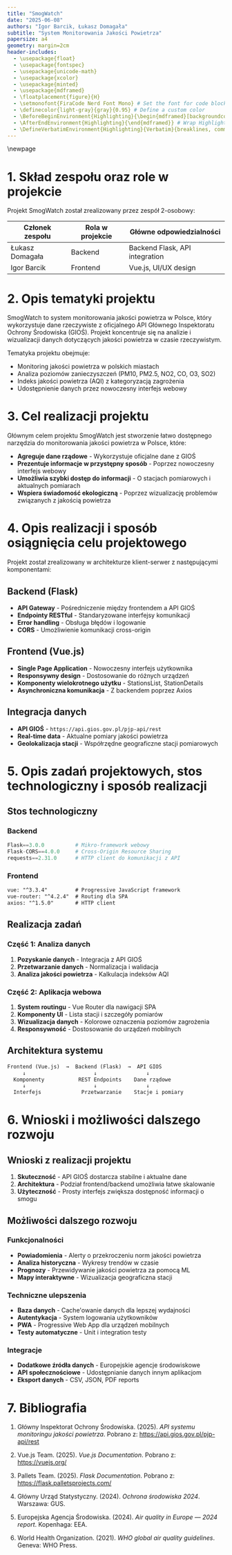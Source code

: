 ```yaml
---
title: "SmogWatch"
date: "2025-06-08"
authors: "Igor Barcik, Łukasz Domagała"
subtitle: "System Monitorowania Jakości Powietrza"
papersize: a4
geometry: margin=2cm
header-includes:
  - \usepackage{float}
  - \usepackage{fontspec}
  - \usepackage{unicode-math}
  - \usepackage{xcolor}
  - \usepackage{minted}
  - \usepackage{mdframed}
  - \floatplacement{figure}{H}
  - \setmonofont{FiraCode Nerd Font Mono} # Set the font for code blocks
  - \definecolor{light-gray}{gray}{0.95} # Define a custom color
  - \BeforeBeginEnvironment{Highlighting}{\begin{mdframed}[backgroundcolor=light-gray,linewidth=0pt]} # Wrap Highlighting environments in a mdframed environment 1/2
  - \AfterEndEnvironment{Highlighting}{\end{mdframed}} # Wrap Highlighting environments in a mdframed environment 2/2
  - \DefineVerbatimEnvironment{Highlighting}{Verbatim}{breaklines, commandchars=\\\{\}, breakanywhere=true, fontsize=\small, breakafter=d, breakaftersymbolpre=, breakaftersymbolpost=} # Define the Verbatim environment for code blocks
---
```


\newpage

# 1. Skład zespołu oraz role w projekcie

Projekt SmogWatch został zrealizowany przez zespół 2-osobowy:

| Członek zespołu | Rola w projekcie | Główne odpowiedzialności       |
| --------------- | ---------------- | ------------------------------ |
| Łukasz Domagała | Backend          | Backend Flask, API integration |
| Igor Barcik     | Frontend         | Vue.js, UI/UX design           |

# 2. Opis tematyki projektu

SmogWatch to system monitorowania jakości powietrza w Polsce, który wykorzystuje dane rzeczywiste z oficjalnego API Głównego Inspektoratu Ochrony Środowiska (GIOŚ). Projekt koncentruje się na analizie i wizualizacji danych dotyczących jakości powietrza w czasie rzeczywistym.

Tematyka projektu obejmuje:

- Monitoring jakości powietrza w polskich miastach
- Analiza poziomów zanieczyszczeń (PM10, PM2.5, NO2, CO, O3, SO2)
- Indeks jakości powietrza (AQI) z kategoryzacją zagrożenia
- Udostępnienie danych przez nowoczesny interfejs webowy

# 3. Cel realizacji projektu

Głównym celem projektu SmogWatch jest stworzenie łatwo dostępnego narzędzia do monitorowania jakości powietrza w Polsce, które:

- **Agreguje dane rządowe** - Wykorzystuje oficjalne dane z GIOŚ
- **Prezentuje informacje w przystępny sposób** - Poprzez nowoczesny interfejs webowy
- **Umożliwia szybki dostęp do informacji** - O stacjach pomiarowych i aktualnych pomiarach
- **Wspiera świadomość ekologiczną** - Poprzez wizualizację problemów związanych z jakością powietrza

# 4. Opis realizacji i sposób osiągnięcia celu projektowego

Projekt został zrealizowany w architekturze klient-serwer z następującymi komponentami:

## Backend (Flask)

- **API Gateway** - Pośredniczenie między frontendem a API GIOŚ
- **Endpointy RESTful** - Standaryzowane interfejsy komunikacji
- **Error handling** - Obsługa błędów i logowanie
- **CORS** - Umożliwienie komunikacji cross-origin

## Frontend (Vue.js)

- **Single Page Application** - Nowoczesny interfejs użytkownika
- **Responsywny design** - Dostosowanie do różnych urządzeń
- **Komponenty wielokrotnego użytku** - StationsList, StationDetails
- **Asynchroniczna komunikacja** - Z backendem poprzez Axios

## Integracja danych

- **API GIOŚ** - `https://api.gios.gov.pl/pjp-api/rest`
- **Real-time data** - Aktualne pomiary jakości powietrza
- **Geolokalizacja stacji** - Współrzędne geograficzne stacji pomiarowych

# 5. Opis zadań projektowych, stos technologiczny i sposób realizacji

## Stos technologiczny

### Backend

```python
Flask==3.0.0          # Mikro-framework webowy
Flask-CORS==4.0.0     # Cross-Origin Resource Sharing
requests==2.31.0      # HTTP client do komunikacji z API
```

### Frontend

```txt
vue: "^3.3.4"         # Progressive JavaScript framework
vue-router: "^4.2.4"  # Routing dla SPA
axios: "^1.5.0"       # HTTP client
```

## Realizacja zadań

### Część 1: Analiza danych

1. **Pozyskanie danych** - Integracja z API GIOŚ
2. **Przetwarzanie danych** - Normalizacja i walidacja
3. **Analiza jakości powietrza** - Kalkulacja indeksów AQI

### Część 2: Aplikacja webowa

1. **System routingu** - Vue Router dla nawigacji SPA
2. **Komponenty UI** - Lista stacji i szczegóły pomiarów
3. **Wizualizacja danych** - Kolorowe oznaczenia poziomów zagrożenia
4. **Responsywność** - Dostosowanie do urządzeń mobilnych

## Architektura systemu

```txt
Frontend (Vue.js)  →  Backend (Flask)  →  API GIOŚ
     ↓                      ↓                ↓
  Komponenty           REST Endpoints    Dane rządowe
     ↓                      ↓                ↓
  Interfejs             Przetwarzanie    Stacje i pomiary
```

# 6. Wnioski i możliwości dalszego rozwoju

## Wnioski z realizacji projektu

1. **Skuteczność** - API GIOŚ dostarcza stabilne i aktualne dane
2. **Architektura** - Podział frontend/backend umożliwia łatwe skalowanie
3. **Użyteczność** - Prosty interfejs zwiększa dostępność informacji o smogu

## Możliwości dalszego rozwoju

### Funkcjonalności

- **Powiadomienia** - Alerty o przekroczeniu norm jakości powietrza
- **Analiza historyczna** - Wykresy trendów w czasie
- **Prognozy** - Przewidywanie jakości powietrza za pomocą ML
- **Mapy interaktywne** - Wizualizacja geograficzna stacji

### Techniczne ulepszenia

- **Baza danych** - Cache'owanie danych dla lepszej wydajności
- **Autentykacja** - System logowania użytkowników
- **PWA** - Progressive Web App dla urządzeń mobilnych
- **Testy automatyczne** - Unit i integration testy

### Integracje

- **Dodatkowe źródła danych** - Europejskie agencje środowiskowe
- **API społecznościowe** - Udostępnianie danych innym aplikacjom
- **Eksport danych** - CSV, JSON, PDF reports

# 7. Bibliografia

1. Główny Inspektorat Ochrony Środowiska. (2025). *API systemu monitoringu jakości powietrza*. Pobrano z: <https://api.gios.gov.pl/pjp-api/rest>

2. Vue.js Team. (2025). *Vue.js Documentation*. Pobrano z: <https://vuejs.org/>

3. Pallets Team. (2025). *Flask Documentation*. Pobrano z: <https://flask.palletsprojects.com/>

4. Główny Urząd Statystyczny. (2024). *Ochrona środowiska 2024*. Warszawa: GUS.

5. Europejska Agencja Środowiska. (2024). *Air quality in Europe — 2024 report*. Kopenhaga: EEA.

6. World Health Organization. (2021). *WHO global air quality guidelines*. Geneva: WHO Press.
